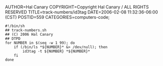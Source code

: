 AUTHOR=Hal Canary
COPYRIGHT=Copyright Hal Canary / ALL RIGHTS RESERVED
TITLE=track-numbers/id3tag
DATE=2006-02-08 11:32:36-06:00 (CST)
POSTID=559
CATEGORIES=computers-code;

    #!/bin/sh
    ## track-numbers.sh
    ## (C) 2006 Hal Canary
    ## DTPD
    for NUMBER in $(seq -w 1 99); do
        if (/bin/ls *${NUMBER}* &> /dev/null); then
            id3tag -t ${NUMBER} *${NUMBER}*
        fi
    done
